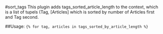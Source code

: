 #sort_tags
This plugin adds tags_sorted_article_length to the context,
which is a list of tupels (Tag, [Articles] which is sorted 
by number of Articles first and Tag second.

##Usage:
`{% for tag, articles in tags_sorted_by_article_length %}`


